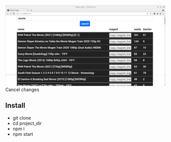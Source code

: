 
![torrent app](icon_snap.png)Cancel changes

## Install
* git clone
* cd project_dir
* npm i
* npm start


